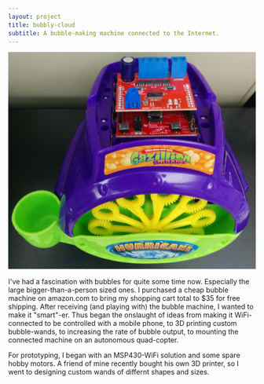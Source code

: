 ```yaml
---
layout: project
title: bubbly-cloud
subtitle: A bubble-making machine connected to the Internet.
---
```


<img src="images/bubbly.jpg">

I've had a fascination with bubbles for quite some time now. Especially the large bigger-than-a-person sized ones. I purchased a cheap bubble machine on amazon.com to bring my shopping cart total to $35 for free shipping. After receiving (and playing with) the bubble machine, I wanted to make it "smart"-er. Thus began the onslaught of ideas from making it WiFi-connected to be controlled with a mobile phone, to 3D printing custom bubble-wands, to increasing the rate of bubble output, to mounting the connected machine on an autonomous quad-copter.

For prototyping, I began with an MSP430-WiFi solution and some spare hobby motors. A friend of mine recently bought his own 3D printer, so I went to designing custom wands of differnt shapes and sizes.

